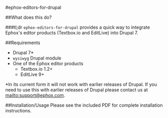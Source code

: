 #ephox-editors-for-drupal

##What does this do?

###tl;dr
`ephox-editors-for-drupal` provides a quick way to integrate Ephox's editor products (Textbox.io and EditLive) into Drupal 7.

##Requirements
* Drupal 7*
* `wysiwyg` Drupal module
* One of the Ephox editor products
  * Textbox.io 1.2+
  * EditLive 9+

*In its current form it will not work with earlier releases of Drupal.  If you need to use this with earlier releases of Drupal please contact us at <mailto:support@ephox.com>.

##Installation/Usage
Please see the included PDF for complete installation instructions.
